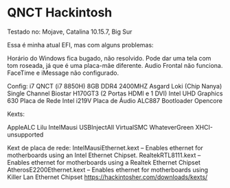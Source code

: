 # QNCT Hackintosh

Testado no:
Mojave, Catalina 10.15.7, Big Sur

Essa é minha atual EFI, mas com alguns problemas:

Horário do Windows fica bugado, não resolvido.
Pode dar uma tela com tom roseada, já que é uma placa-mãe diferente.
Audio Frontal não funciona.
FaceTime e iMessage não configurado.

Config:
i7 QNCT (i7 8850H)
8GB DDR4 2400MHZ Asgard Loki (Chip Nanya) Single Channel
Biostar H170GT3 (2 Portas HDMI e 1 DVI)
Intel UHD Graphics 630
Placa de Rede Intel i219V
Placa de Áudio ALC887
Bootloader Opencore

Kexts:

AppleALC
Lilu
IntelMausi
USBInjectAll
VirtualSMC
WhateverGreen
XHCI-unsupported

Kext de placa de rede:
IntelMausiEthernet.kext – Enables ethernet for motherboards using an Intel Ethernet Chipset.
RealtekRTL8111.kext – Enables ethernet for motherboards using a Realtek Ethernet Chipset
AtherosE2200Ethernet.kext – Enables ethernet for motherboards using Killer Lan Ethernet Chipset
https://hackintosher.com/downloads/kexts/
